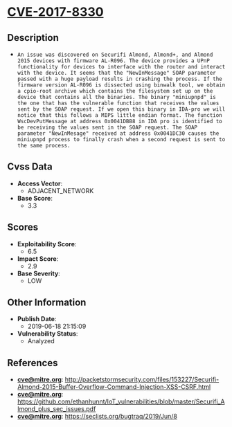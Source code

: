 
# [CVE-2017-8330](https://cve.mitre.org/cgi-bin/cvename.cgi?name=CVE-2017-8330)

## Description

- `An issue was discovered on Securifi Almond, Almond+, and Almond 2015 devices with firmware AL-R096. The device provides a UPnP functionality for devices to interface with the router and interact with the device. It seems that the "NewInMessage" SOAP parameter passed with a huge payload results in crashing the process. If the firmware version AL-R096 is dissected using binwalk tool, we obtain a cpio-root archive which contains the filesystem set up on the device that contains all the binaries. The binary "miniupnpd" is the one that has the vulnerable function that receives the values sent by the SOAP request. If we open this binary in IDA-pro we will notice that this follows a MIPS little endian format. The function WscDevPutMessage at address 0x0041DBB8 in IDA pro is identified to be receiving the values sent in the SOAP request. The SOAP parameter "NewInMesage" received at address 0x0041DC30 causes the miniupnpd process to finally crash when a second request is sent to the same process.`

## Cvss Data

- **Access Vector**:
  - ADJACENT_NETWORK
- **Base Score**:
  - 3.3

## Scores

- **Exploitability Score**:
  - 6.5
- **Impact Score**:
  - 2.9
- **Base Severity**:
  - LOW

## Other Information

- **Publish Date**:
  - 2019-06-18 21:15:09
- **Vulnerability Status**:
  - Analyzed

## References

- **cve@mitre.org**: http://packetstormsecurity.com/files/153227/Securifi-Almond-2015-Buffer-Overflow-Command-Injection-XSS-CSRF.html
- **cve@mitre.org**: https://github.com/ethanhunnt/IoT_vulnerabilities/blob/master/Securifi_Almond_plus_sec_issues.pdf
- **cve@mitre.org**: https://seclists.org/bugtraq/2019/Jun/8
